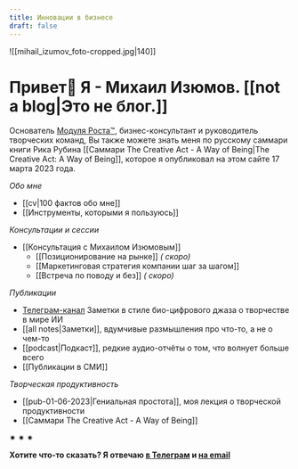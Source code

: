 ```yaml
---
title: Инновации в бизнесе
draft: false
---
```

![[mihail_izumov_foto-cropped.jpg|140]]
# Привет👋 Я - Михаил Изюмов. [[not a blog|Это не блог.]]

Основатель [Модуля Роста™](https://hello.kto1.io/), бизнес-консультант и руководитель творческих команд,
Вы также можете знать меня по русскому саммари книги Рика Рубина [[Саммари The Creative Act - A Way of Being|The Creative Act: A Way of Being]], которое я опубликовал на этом сайте 17 марта 2023 года.

_Обо мне_
- [[cv|100 фактов обо мне]]
- [[Инструменты, которыми я пользуюсь]]

_Консультации и сессии_
- [[Консультация с Михаилом Изюмовым]]
	- [[Позиционирование на рынке]] _( скоро)_
	- [[Маркетинговая стратегия компании шаг за шагом]]
	- [[Встреча по поводу и без]] _( скоро)_

_Публикации_
- [Телеграм-канал](https://t.me/izumov) Заметки в стиле био-цифрового джаза о творчестве в мире ИИ
- [[all notes|Заметки]], вдумчивые размышления про что-то, а не о чем-то
- [[podcast|Подкаст]], редкие аудио-отчёты о том, что волнует больше всего
- [[Публикации в СМИ]]

_Творческая продуктивность_
- [[pub-01-06-2023|Гениальная простота]], моя лекция о творческой продуктивности
- [[Саммари The Creative Act - A Way of Being]]


✷ ✷ ✷

**Хотите что-то сказать? Я отвечаю [в Телеграм](https://t.me/mikhail_izumov) и <a href = "mailto: izumov@thecreativeact.ru">на email </a>**

